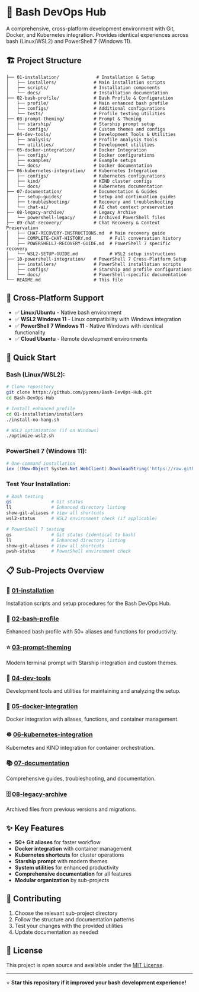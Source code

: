 # 🚀 Bash DevOps Hub

A comprehensive, cross-platform development environment with Git, Docker, and Kubernetes integration. Provides identical experiences across bash (Linux/WSL2) and PowerShell 7 (Windows 11).

## 🏗️ Project Structure

```
├── 01-installation/              # Installation & Setup
│   ├── installers/              # Main installation scripts
│   ├── scripts/                 # Installation components
│   └── docs/                    # Installation documentation
├── 02-bash-profile/             # Bash Profile & Configuration
│   ├── profile/                 # Main enhanced bash profile
│   ├── configs/                 # Additional configurations
│   └── tests/                   # Profile testing utilities
├── 03-prompt-theming/           # Prompt & Theming
│   ├── starship/                # Starship prompt setup
│   └── configs/                 # Custom themes and configs
├── 04-dev-tools/                # Development Tools & Utilities
│   ├── analysis/                # Profile analysis tools
│   └── utilities/               # Development utilities
├── 05-docker-integration/       # Docker Integration
│   ├── configs/                 # Docker configurations
│   ├── examples/                # Example setups
│   └── docs/                    # Docker documentation
├── 06-kubernetes-integration/   # Kubernetes Integration
│   ├── configs/                 # Kubernetes configurations
│   ├── kind/                    # KIND cluster configs
│   └── docs/                    # Kubernetes documentation
├── 07-documentation/            # Documentation & Guides
│   ├── setup-guides/            # Setup and continuation guides
│   ├── troubleshooting/         # Recovery and troubleshooting
│   └── chat-ai/                 # AI chat context preservation
├── 08-legacy-archive/           # Legacy Archive
│   └── powershell-legacy/       # Archived PowerShell files
├── 09-chat-recovery/            # Chat Recovery & Context Preservation
│   ├── CHAT-RECOVERY-INSTRUCTIONS.md  # Main recovery guide
│   ├── COMPLETE-CHAT-HISTORY.md       # Full conversation history
│   ├── POWERSHELL7-RECOVERY-GUIDE.md  # PowerShell 7 specific recovery
│   └── WSL2-SETUP-GUIDE.md            # WSL2 setup instructions
├── 10-powershell-integration/   # PowerShell 7 Cross-Platform Setup
│   ├── installers/              # PowerShell installation scripts
│   ├── configs/                 # Starship and profile configurations
│   └── docs/                    # PowerShell-specific documentation
└── README.md                    # This file
```

## 🎯 Cross-Platform Support

- ✅ **Linux/Ubuntu** - Native bash environment
- ✅ **WSL2 Windows 11** - Linux compatibility with Windows integration  
- ✅ **PowerShell 7 Windows 11** - Native Windows with identical functionality
- ✅ **Cloud Ubuntu** - Remote development environments

## 🚀 Quick Start

### Bash (Linux/WSL2):
```bash
# Clone repository
git clone https://github.com/pyzons/Bash-DevOps-Hub.git
cd Bash-DevOps-Hub

# Install enhanced profile
cd 01-installation/installers
./install-no-hang.sh

# WSL2 optimization (if on Windows)
./optimize-wsl2.sh
```

### PowerShell 7 (Windows 11):
```powershell
# One-command installation
iex ((New-Object System.Net.WebClient).DownloadString('https://raw.githubusercontent.com/pyzons/Bash-DevOps-Hub/main/10-powershell-integration/installers/setup-powershell7-starship.ps1'))
```

### Test Your Installation:
```bash
# Bash testing
gs               # Git status
ll               # Enhanced directory listing
show-git-aliases # View all shortcuts
wsl2-status      # WSL2 environment check (if applicable)
```

```powershell
# PowerShell 7 testing
gs               # Git status (identical to bash)
ll               # Enhanced directory listing
show-git-aliases # View all shortcuts
pwsh-status      # PowerShell environment check
```

## 📋 Sub-Projects Overview

### 🚀 [01-installation](01-installation/)
Installation scripts and setup procedures for the Bash DevOps Hub.

### 🐚 [02-bash-profile](02-bash-profile/)
Enhanced bash profile with 50+ aliases and functions for productivity.

### ⭐ [03-prompt-theming](03-prompt-theming/)
Modern terminal prompt with Starship integration and custom themes.

### 🔧 [04-dev-tools](04-dev-tools/)
Development tools and utilities for maintaining and analyzing the setup.

### 🐳 [05-docker-integration](05-docker-integration/)
Docker integration with aliases, functions, and container management.

### ☸️ [06-kubernetes-integration](06-kubernetes-integration/)
Kubernetes and KIND integration for container orchestration.

### 📚 [07-documentation](07-documentation/)
Comprehensive guides, troubleshooting, and documentation.

### 🗄️ [08-legacy-archive](08-legacy-archive/)
Archived files from previous versions and migrations.

## ✨ Key Features

- **50+ Git aliases** for faster workflow
- **Docker integration** with container management
- **Kubernetes shortcuts** for cluster operations
- **Starship prompt** with modern themes
- **System utilities** for enhanced productivity
- **Comprehensive documentation** for all features
- **Modular organization** by sub-projects

## 🤝 Contributing

1. Choose the relevant sub-project directory
2. Follow the structure and documentation patterns
3. Test your changes with the provided utilities
4. Update documentation as needed

## 📄 License

This project is open source and available under the [MIT License](LICENSE).

---

⭐ **Star this repository if it improved your bash development experience!**
